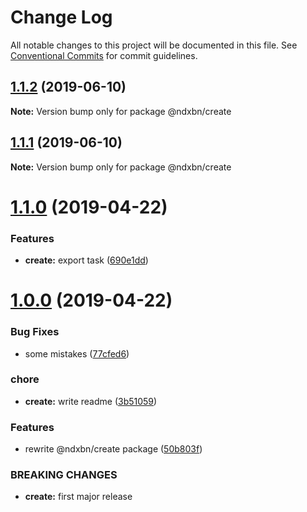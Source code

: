 # Change Log

All notable changes to this project will be documented in this file.
See [Conventional Commits](https://conventionalcommits.org) for commit guidelines.

## [1.1.2](https://github.com/ndxbn/ndxbn/compare/@ndxbn/create@1.1.1...@ndxbn/create@1.1.2) (2019-06-10)

**Note:** Version bump only for package @ndxbn/create





## [1.1.1](https://github.com/ndxbn/ndxbn/compare/@ndxbn/create@1.1.0...@ndxbn/create@1.1.1) (2019-06-10)

**Note:** Version bump only for package @ndxbn/create

# [1.1.0](https://github.com/ndxbn/ndxbn/compare/@ndxbn/create@1.0.0...@ndxbn/create@1.1.0) (2019-04-22)

### Features

- **create:** export task ([690e1dd](https://github.com/ndxbn/ndxbn/commit/690e1dd))

# [1.0.0](https://github.com/ndxbn/ndxbn/compare/@ndxbn/create@0.0.3...@ndxbn/create@1.0.0) (2019-04-22)

### Bug Fixes

- some mistakes ([77cfed6](https://github.com/ndxbn/ndxbn/commit/77cfed6))

### chore

- **create:** write readme ([3b51059](https://github.com/ndxbn/ndxbn/commit/3b51059))

### Features

- rewrite @ndxbn/create package ([50b803f](https://github.com/ndxbn/ndxbn/commit/50b803f))

### BREAKING CHANGES

- **create:** first major release

